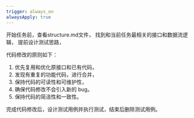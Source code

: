 ```yaml
---
trigger: always_on
alwaysApply: true
---
```

开始任务前，查看structure.md文件，
找到和当前任务最相关的接口和数据流逻辑，
提前设计测试思路，

代码修改的原则如下：
1. 优先复用和优化原接口和已有代码，
2. 发现有重复的功能代码，进行合并，
3. 保持代码的可读性和可维护性，
4. 确保代码修改不会引入新的 bug。
5. 保持代码的简洁性和一致性。

完成代码修改后，设计测试用例并执行测试，结束后删除测试用例。